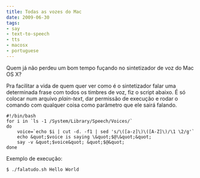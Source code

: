 ```yaml
---
title: Todas as vozes do Mac
date: 2009-06-30
tags:
- say
- text-to-speech
- tts
- macosx
- portuguese
---
```


Quem já não perdeu um bom tempo fuçando no sintetizador de voz do Mac OS X?

<!--more-->

Pra facilitar a vida de quem quer ver como é o sintetizador falar uma determinada frase com todos os timbres de voz, 
fiz o script abaixo. É só colocar num arquivo _plain-text_, dar permissão de execução e rodar o comando com qualquer 
coisa como parâmetro que ele sairá falando.

```
#!/bin/bash
for i in `ls -1 /System/Library/Speech/Voices/`
do
    voice=`echo $i | cut -d. -f1 | sed 's/\([a-z]\)\([A-Z]\)/\1 \2/g'`
    echo &quot;$voice is saying \&quot;$@\&quot;&quot;
    say -v &quot;$voice&quot; &quot;$@&quot;
done
```

Exemplo de execução:

```
$ ./falatudo.sh Hello World
```
